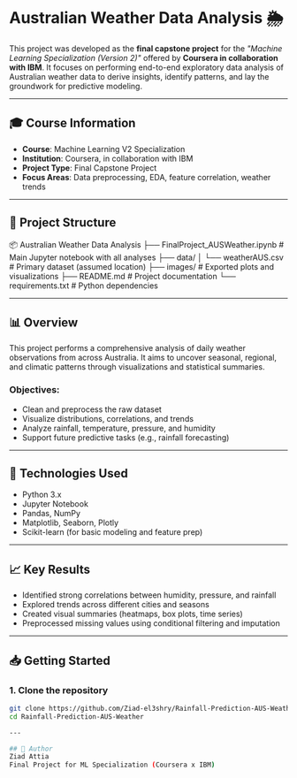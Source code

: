 # Australian Weather Data Analysis 🌦️

This project was developed as the **final capstone project** for the _"Machine Learning Specialization (Version 2)"_ offered by **Coursera in collaboration with IBM**. It focuses on performing end-to-end exploratory data analysis of Australian weather data to derive insights, identify patterns, and lay the groundwork for predictive modeling.

---

## 🎓 Course Information

- **Course**: Machine Learning V2 Specialization  
- **Institution**: Coursera, in collaboration with IBM  
- **Project Type**: Final Capstone Project  
- **Focus Areas**: Data preprocessing, EDA, feature correlation, weather trends

---

## 📂 Project Structure

📦 Australian Weather Data Analysis
├── FinalProject_AUSWeather.ipynb # Main Jupyter notebook with all analyses
├── data/
│ └── weatherAUS.csv # Primary dataset (assumed location)
├── images/ # Exported plots and visualizations
├── README.md # Project documentation
└── requirements.txt # Python dependencies

---

## 📊 Overview

This project performs a comprehensive analysis of daily weather observations from across Australia. It aims to uncover seasonal, regional, and climatic patterns through visualizations and statistical summaries.

### Objectives:
- Clean and preprocess the raw dataset
- Visualize distributions, correlations, and trends
- Analyze rainfall, temperature, pressure, and humidity
- Support future predictive tasks (e.g., rainfall forecasting)

---

## 🔧 Technologies Used

- Python 3.x
- Jupyter Notebook
- Pandas, NumPy
- Matplotlib, Seaborn, Plotly
- Scikit-learn (for basic modeling and feature prep)

---

## 📈 Key Results

- Identified strong correlations between humidity, pressure, and rainfall
- Explored trends across different cities and seasons
- Created visual summaries (heatmaps, box plots, time series)
- Preprocessed missing values using conditional filtering and imputation

---

## 📥 Getting Started

### 1. Clone the repository
```bash
git clone https://github.com/Ziad-el3shry/Rainfall-Prediction-AUS-Weather.git
cd Rainfall-Prediction-AUS-Weather

---

## 👤 Author
Ziad Attia
Final Project for ML Specialization (Coursera x IBM)
